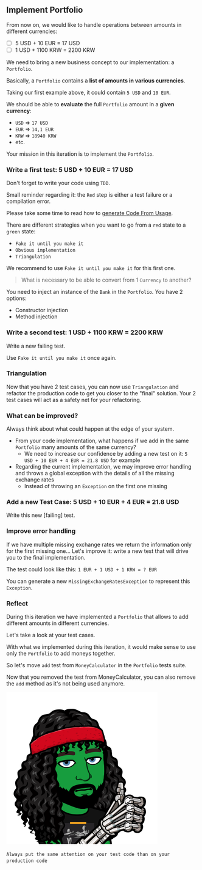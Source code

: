 ## Implement Portfolio

From now on, we would like to handle operations between amounts in different currencies:
- [ ] 5 USD + 10 EUR = 17 USD
- [ ] 1 USD + 1100 KRW = 2200 KRW

We need to bring a new business concept to our implementation: a `Portfolio`.

Basically, a `Portfolio` contains a **list of amounts in various currencies**. 

Taking our first example above, it could contain `5 USD` and `10 EUR`.

We should be able to **evaluate** the full `Portfolio` amount in a **given currency**:
- `USD` => `17 USD`
- `EUR` => `14,1 EUR`
- `KRW` => `18940 KRW`
- etc.

Your mission in this iteration is to implement the `Portfolio`.

### Write a first test: 5 USD + 10 EUR = 17 USD
Don't forget to write your code using `TDD`.

Small reminder regarding it: the `Red` step is either a test failure or a compilation error.

Please take some time to read how to [generate Code From Usage](https://xtrem-tdd.netlify.app/Flavours/generate-code-from-usage).

There are different strategies when you want to go from a `red` state to a `green` state:
- `Fake it until you make it`
- `Obvious implementation`
- `Triangulation`

We recommend to use `Fake it until you make it` for this first one.

> What is necessary to be able to convert from 1 `Currency` to another?

You need to inject an instance of the `Bank` in the `Portfolio`. You have 2 options:
- Constructor injection
- Method injection

### Write a second test: 1 USD + 1100 KRW = 2200 KRW
Write a new failing test.

Use `Fake it until you make it` once again.

### Triangulation
Now that you have 2 test cases, you can now use `Triangulation` and refactor the production code to get you closer to the "final" solution.
Your 2 test cases will act as a safety net for your refactoring.

### What can be improved?
Always think about what could happen at the edge of your system.

- From your code implementation, what happens if we add in the same `Portfolio` many amounts of the same currency?
  - We need to increase our confidence by adding a new test on it: `5 USD + 10 EUR + 4 EUR = 21.8 USD` for example
- Regarding the current implementation, we may improve error handling and throws a global exception with the details of all the missing exchange rates
  - Instead of throwing an `Exception` on the first one missing

### Add a new Test Case: 5 USD + 10 EUR + 4 EUR = 21.8 USD
Write this new [failing] test.

### Improve error handling
If we have multiple missing exchange rates we return the information only for the first missing one...
Let's improve it: write a new test that will drive you to the final implementation.

The test could look like this: `1 EUR + 1 USD + 1 KRW = ? EUR`

You can generate a new `MissingExchangeRatesException` to represent this `Exception`.

### Reflect
During this iteration we have implemented a `Portfolio` that allows to add different amounts in different currencies. 

Let's take a look at your test cases.

With what we implemented during this iteration, it would make sense to use only the `Portfolio` to add moneys together.

So let's move `add` test from `MoneyCalculator` in the `Portfolio` tests suite.

Now that you removed the test from MoneyCalculator, you can also remove the `add` method as it's not being used anymore.

![Generate code from usage](../../docs/img/generate-code.png)

`Always put the same attention on your test code than on your production code`
